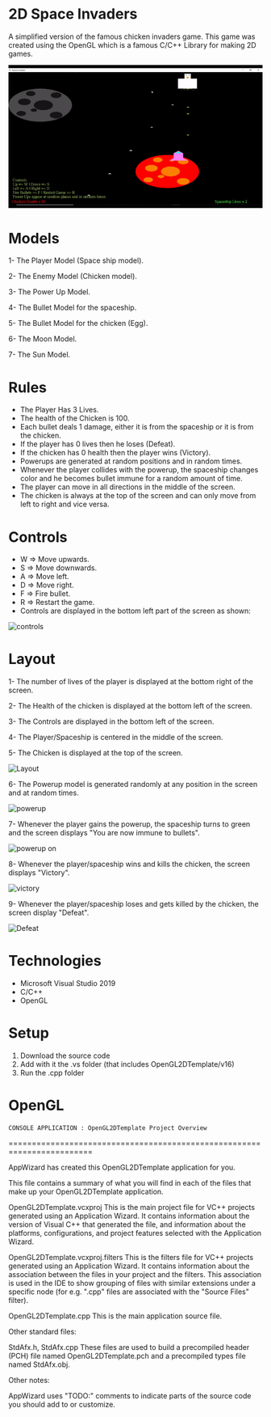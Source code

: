 # 2D Space Invaders
A simplified version of the famous chicken invaders game. This game was created using the OpenGL which is a famous C/C++ Library for making 2D games.



![](https://github.com/Khaledayman9/2D-Space-Invaders/blob/master/layout.gif)



# Models

1- The Player Model (Space ship model).

2- The Enemy Model (Chicken model).

3- The Power Up Model.

4- The Bullet Model for the spaceship.

5- The Bullet Model for the chicken (Egg).

6- The Moon Model.

7- The Sun Model.


# Rules

- The Player Has 3 Lives.
- The health of the Chicken is 100.
- Each bullet deals 1 damage, either it is from the spaceship or it is from the chicken.
- If the player has 0 lives then he loses (Defeat).
- If the chicken has 0 health then the player wins (Victory).
- Powerups are generated at random positions and in random times.
- Whenever the player collides with the powerup, the spaceship changes color and he becomes bullet immune for a random amount of time.
- The player can move in all directions in the middle of the screen.
- The chicken is always at the top of the screen and can only move from left to right and vice versa. 

# Controls

* W => Move upwards.
* S => Move downwards.
* A => Move left.
* D => Move right.
* F => Fire bullet.
* R => Restart the game.
* Controls are displayed in the bottom left part of the screen as shown:

![controls](https://user-images.githubusercontent.com/105018459/202916101-a0a08779-db1c-4fe6-940b-544fe04e3597.PNG)


# Layout

1- The number of lives of the player is displayed at the bottom right of the screen.

2- The Health of the chicken is displayed at the bottom left of the screen.

3- The Controls are displayed in the bottom left of the screen.

4- The Player/Spaceship is centered in the middle of the screen.

5- The Chicken is displayed at the top of the screen.


![Layout](https://user-images.githubusercontent.com/105018459/202916440-c5fd6dba-59c3-41af-a728-0ed4345f3f2f.PNG)


6- The Powerup model is generated randomly at any position in the screen and at random times.


![powerup](https://user-images.githubusercontent.com/105018459/202916938-f6add0bb-105a-4805-97b9-0b7ced173a3c.PNG)


7- Whenever the player gains the powerup, the spaceship turns to green and the screen displays "You are now immune to bullets".

![powerup on](https://user-images.githubusercontent.com/105018459/202917038-5e0397f5-10e6-4028-a991-6985587bec4b.PNG)


8- Whenever the player/spaceship wins and kills the chicken, the screen displays "Victory".

![victory](https://user-images.githubusercontent.com/105018459/202916898-14142f5e-bc68-4129-8f7b-10e799c81acd.PNG)


9- Whenever the player/spaceship loses and gets killed by the chicken, the screen display "Defeat". 


![Defeat](https://user-images.githubusercontent.com/105018459/202916768-9b053c73-4d04-429d-a8ba-ef260e535b3a.PNG)





# Technologies

* Microsoft Visual Studio 2019
* C/C++
* OpenGL


# Setup

1. Download the source code
2. Add with it the .vs folder (that includes OpenGL2DTemplate/v16)
3. Run the .cpp folder


# OpenGL

    CONSOLE APPLICATION : OpenGL2DTemplate Project Overview
========================================================================

AppWizard has created this OpenGL2DTemplate application for you.

This file contains a summary of what you will find in each of the files that
make up your OpenGL2DTemplate application.


OpenGL2DTemplate.vcxproj
    This is the main project file for VC++ projects generated using an Application Wizard.
    It contains information about the version of Visual C++ that generated the file, and
    information about the platforms, configurations, and project features selected with the
    Application Wizard.

OpenGL2DTemplate.vcxproj.filters
    This is the filters file for VC++ projects generated using an Application Wizard. 
    It contains information about the association between the files in your project 
    and the filters. This association is used in the IDE to show grouping of files with
    similar extensions under a specific node (for e.g. ".cpp" files are associated with the
    "Source Files" filter).

OpenGL2DTemplate.cpp
    This is the main application source file.


Other standard files:

StdAfx.h, StdAfx.cpp
    These files are used to build a precompiled header (PCH) file
    named OpenGL2DTemplate.pch and a precompiled types file named StdAfx.obj.


Other notes:

AppWizard uses "TODO:" comments to indicate parts of the source code you
should add to or customize.


